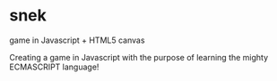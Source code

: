 # snek
game in Javascript + HTML5 canvas

Creating a game in Javascript with the purpose of learning the mighty ECMASCRIPT language!
